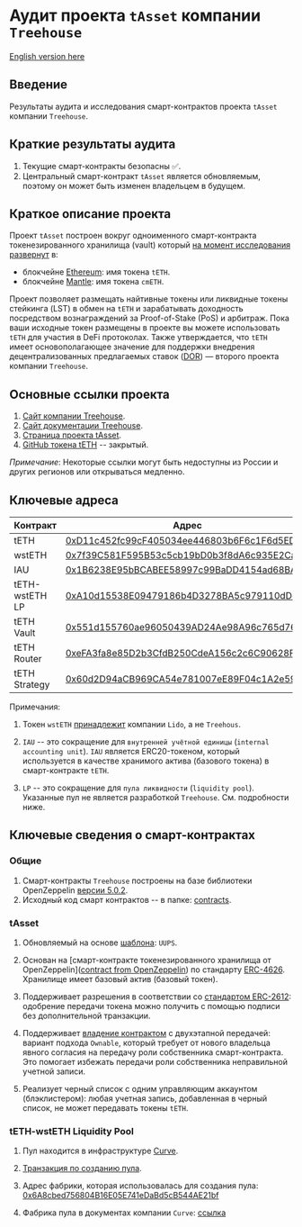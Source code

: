 # Аудит проекта `tAsset` компании `Treehouse`

[English version here](README.md)

## Введение
Результаты аудита и исследования смарт-контрактов проекта `tAsset` компании `Treehouse`.

## Краткие результаты аудита

1. Текущие смарт-контракты безопасны ✅.
2. Центральный смарт-контракт `tAsset` является обновляемым, поэтому он может быть изменен владельцем в будущем.

## Краткое описание проекта

Проект `tAsset` построен вокруг одноименного смарт-контракта токенезированного хранилища (vault) который [на момент исследования развернут](https://app.treehouse.finance/) в:
* блокчейне [Ethereum](https://ethereum.org/): имя токена `tETH`.
* блокчейне [Mantle](https://www.mantle.xyz/): имя токена `cmETH`.

Проект позволяет размещать найтивные токены или ликвидные токены стейкинга (LST) в обмен на `tETH` и зарабатывать доходность посредством вознаграждений за Proof-of-Stake (PoS) и арбитраж.
Пока ваши исходные токен размещены в проекте вы можете использовать `tETH` для участия в DeFi протоколах.
Также утверждается, что `tETH` имеет основополагающее значение для поддержки внедрения децентрализованных предлагаемых ставок ([DOR](https://www.treehouse.finance/products/dor)) — второго проекта компании `Treehouse`.

## Основные ссылки проекта

1. [Сайт компании Treehouse](https://www.treehouse.finance/).
2. [Сайт документации Treehouse](https://docs.treehouse.finance/).
3. [Страница проекта tAsset](https://www.treehouse.finance/products/tassets).
4. [GitHub токена tETH](https://github.com/0xhypn/tETH-protocol) -- закрытый.

_Примечание_: Некоторые ссылки могут быть недоступны из России и других регионов или открываться медленно.

## Ключевые адреса

| Контракт       | Адрес                                                                                                                 | Примечания |
|----------------|-----------------------------------------------------------------------------------------------------------------------|------------|
| tETH           | [0xD11c452fc99cF405034ee446803b6F6c1F6d5ED8](https://etherscan.io/address/0xD11c452fc99cF405034ee446803b6F6c1F6d5ED8) |            |
| wstETH         | [0x7f39C581F595B53c5cb19bD0b3f8dA6c935E2Ca0](https://etherscan.io/address/0x7f39c581f595b53c5cb19bd0b3f8da6c935e2ca0) | 1          |
| IAU            | [0x1B6238E95bBCABEE58997c99BaDD4154ad68BA92](https://etherscan.io/address/0x1B6238E95bBCABEE58997c99BaDD4154ad68BA92) | 2          |
| tETH-wstETH LP | [0xA10d15538E09479186b4D3278BA5c979110dDdB1](https://etherscan.io/token/0xa10d15538e09479186b4d3278ba5c979110dddb1)   | 3          |
| tETH Vault     | [0x551d155760ae96050439AD24Ae98A96c765d761B](https://etherscan.io/address/0x551d155760ae96050439AD24Ae98A96c765d761B) |            |
| tETH Router    | [0xeFA3fa8e85D2b3CfdB250CdeA156c2c6C90628F5](https://etherscan.io/address/0xeFA3fa8e85D2b3CfdB250CdeA156c2c6C90628F5) |            | 
| tETH Strategy  | [0x60d2D94aCB969CA54e781007eE89F04c1A2e5943](https://etherscan.io/address/0x60d2D94aCB969CA54e781007eE89F04c1A2e5943) |            |

Примечания:

1. Токен `wstETH` [принадлежит](https://docs.lido.fi/deployed-contracts/#core-protocol) компании `Lido`, а не `Treehous`.

2. `IAU` -- это сокращение для `внутренней учётной единицы` (`internal accounting unit`). `IAU` является ERC20-токеном, который используется в качестве хранимого актива (базового токена) в смарт-контракте `tETH`.

3. `LP` -- это сокращение для `пула ликвидности` (`liquidity pool`). Указанные пул не является разработкой `Treehouse`. См. подробности ниже.

## Ключевые сведения о смарт-контрактах

### Общие

1. Смарт-контракты `Treehouse` построены на базе библиотеки OpenZeppelin [версии 5.0.2](https://docs.openzeppelin.com/contracts/5.x/).
2. Исходный код смарт контрактов -- в папке: [contracts](contracts).

### tAsset

1. Обновляемый на основе [шаблона](https://docs.openzeppelin.com/upgrades-plugins/#proxy-patterns): `UUPS`.

2. Основан на [смарт-контракте токенезированного хранилища от OpenZeppelin]([contract from OpenZeppelin](https://docs.openzeppelin.com/contracts/5.x/erc4626)) по стандарту [ERC-4626](https://eips.ethereum.org/EIPS/eip-4626). Хранилище имеет базовый актив (базовый токен).

3. Поддерживает разрешения в соответствии со [стандартом ERC-2612](https://eips.ethereum.org/EIPS/eip-2612): одобрение передачи токена можно получить с помощью подписи без дополнительной транзакции.

4. Поддерживает [владение контрактом](https://docs.openzeppelin.com/contracts/5.x/access-control#ownership-and-ownable) с двухэтапной передачей: вариант подхода `Ownable`, который требует от нового владельца явного согласия на передачу роли собственника смарт-контракта. Это помогает избежать передачи роли собственника неправильной учетной записи.

5. Реализует черный список с одним управляющим аккаунтом (блэклистером): любая учетная запись, добавленная в черный список, не может передавать токены `tETH`.

### tETH-wstETH Liquidity Pool

1. Пул находится в инфраструктуре [Curve](https://curve.fi/).

2. [Транзакция по созданию пула](https://etherscan.io/tx/0xa3081cb2ccc2126d97b99cc300e356391752b312d0889ec08cd66bf1402a6e9b).

3. Адрес фабрики, которая использовалась для создания пула: [0x6A8cbed756804B16E05E741eDaBd5cB544AE21bf](https://etherscan.io/address/0x6A8cbed756804B16E05E741eDaBd5cB544AE21bf)

4. Фабрика пула в документах компании `Curve`: [ссылка](https://docs.curve.fi/references/deployed-contracts/#stableswap-ng)
